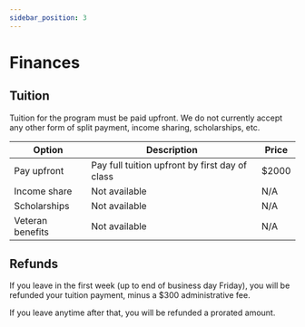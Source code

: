 ```yaml
---
sidebar_position: 3
---
```


# Finances

## Tuition

Tuition for the program must be paid upfront. We do not currently accept any other form of split payment, income sharing, scholarships, etc.

| Option  | Description  | Price |
|---|---|---|
| Pay upfront | Pay full tuition upfront by first day of class | $2000 |
| Income share | Not available | N/A |
| Scholarships | Not available | N/A |
| Veteran benefits | Not available | N/A |

## Refunds

If you leave in the first week (up to end of business day Friday), you will be refunded your tuition payment, minus a $300 administrative fee.

If you leave anytime after that, you will be refunded a prorated amount.